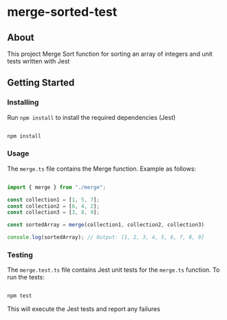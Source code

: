 # merge-sorted-test

## About <a name = "about"></a>

This project Merge Sort function for sorting an array of integers and unit tests written with Jest

## Getting Started <a name = "getting_started"></a>

### Installing

Run ```npm install``` to install the required dependencies (Jest)

```Bash

npm install

```
### Usage <a name = "usage"></a>

The ```merge.ts``` file contains the Merge function. Example as follows:

```typescript

import { merge } from "./merge";

const collection1 = [1, 5, 7];
const collection2 = [6, 4, 2];
const collection3 = [3, 8, 9];

const sortedArray = merge(collection1, collection2, collection3)

console.log(sortedArray); // Output: [1, 2, 3, 4, 5, 6, 7, 8, 9]

```

### Testing <a name = "test"></a>

The ```merge.test.ts``` file contains Jest unit tests for the ```merge.ts``` function. To run the tests:

```Bash

npm test

```

This will execute the Jest tests and report any failures
